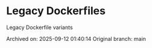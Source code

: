 # Legacy Dockerfiles

Legacy Dockerfile variants

Archived on: 2025-09-12 01:40:14
Original branch: main


